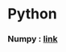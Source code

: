 # Python

### Numpy : <a href="https://github.com/robot-eng/Problem-Python/blob/main/Data-numpy/numpy-EN.md">link</a>
